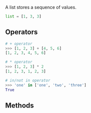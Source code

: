 A list stores a sequence of values.
```python
list = [1, 3, 3]
```

## Operators
```python
# + operator
>>> [1, 2, 3] + [4, 5, 6]
[1, 2, 3, 4, 5, 6]

# * operator
>>> [1, 2, 3] * 2
[1, 2, 3, 1, 2, 3]

# in/not in operator
>>> 'one' in ['one', 'two', 'three']
True
```

## Methods
